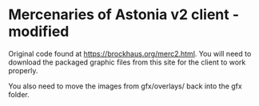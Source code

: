 # Mercenaries of Astonia v2 client - modified
Original code found at https://brockhaus.org/merc2.html. You will need to download the packaged graphic files from this site for the client to work properly.

You also need to move the images from gfx/overlays/ back into the gfx folder.